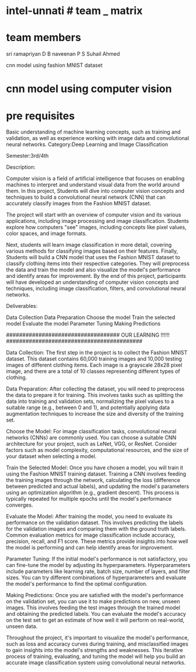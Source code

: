 # intel-unnati            #  team _ matrix 


# team members 
  sri ramapriyan D B
  naveenan P S
  Suhail Ahmed 



  
cnn model using fashion MNIST dataset 
# cnn model using computer vision


# pre requisites
Basic understanding of machine learning concepts, such as training and validation, as well as experience working with image data and convolutional neural networks.
Category:Deep Learning and Image Classification

Semester:3rd/4th 

Description:

Computer vision is a field of artificial intelligence that focuses on enabling machines to interpret and understand visual data from the world around them. In this project, Students will dive into computer vision concepts and techniques to build a convolutional neural network (CNN) that can accurately classify images from the Fashion MNIST dataset.

The project will start with an overview of computer vision and its various applications, including image processing and image classification. Students explore how computers "see" images, including concepts like pixel values, color spaces, and image formats.

Next, students will learn image classification in more detail, covering various methods for classifying images based on their features. Finally, Students will build a CNN model that uses the Fashion MNIST dataset to classify clothing items into their respective categories. They will preprocess the data and train the model and also visualize the model's performance and identify areas for improvement. By the end of this project, participants will have developed an understanding of computer vision concepts and techniques, including image classification, filters, and convolutional neural networks.

Deliverables:

Data Collection
Data Preparation
Choose the model
Train the selected model
Evaluate the model
Parameter Tuning
Making Predictions




################################### OUR LEARNING !!!!!! ##########################################

Data Collection:
The first step in the project is to collect the Fashion MNIST dataset. This dataset contains 60,000 training images and 10,000 testing images of different clothing items. Each image is a grayscale 28x28 pixel image, and there are a total of 10 classes representing different types of clothing.

Data Preparation:
After collecting the dataset, you will need to preprocess the data to prepare it for training. This involves tasks such as splitting the data into training and validation sets, normalizing the pixel values to a suitable range (e.g., between 0 and 1), and potentially applying data augmentation techniques to increase the size and diversity of the training set.

Choose the Model:
For image classification tasks, convolutional neural networks (CNNs) are commonly used. You can choose a suitable CNN architecture for your project, such as LeNet, VGG, or ResNet. Consider factors such as model complexity, computational resources, and the size of your dataset when selecting a model.

Train the Selected Model:
Once you have chosen a model, you will train it using the Fashion MNIST training dataset. Training a CNN involves feeding the training images through the network, calculating the loss (difference between predicted and actual labels), and updating the model's parameters using an optimization algorithm (e.g., gradient descent). This process is typically repeated for multiple epochs until the model's performance converges.

Evaluate the Model:
After training the model, you need to evaluate its performance on the validation dataset. This involves predicting the labels for the validation images and comparing them with the ground truth labels. Common evaluation metrics for image classification include accuracy, precision, recall, and F1 score. These metrics provide insights into how well the model is performing and can help identify areas for improvement.

Parameter Tuning:
If the initial model's performance is not satisfactory, you can fine-tune the model by adjusting its hyperparameters. Hyperparameters include parameters like learning rate, batch size, number of layers, and filter sizes. You can try different combinations of hyperparameters and evaluate the model's performance to find the optimal configuration.

Making Predictions:
Once you are satisfied with the model's performance on the validation set, you can use it to make predictions on new, unseen images. This involves feeding the test images through the trained model and obtaining the predicted labels. You can evaluate the model's accuracy on the test set to get an estimate of how well it will perform on real-world, unseen data.

Throughout the project, it's important to visualize the model's performance, such as loss and accuracy curves during training, and misclassified images to gain insights into the model's strengths and weaknesses. This iterative process of training, evaluating, and tuning the model will help you build an accurate image classification system using convolutional neural networks.
